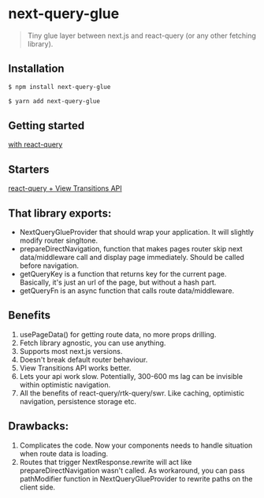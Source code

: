 # next-query-glue

> Tiny glue layer between next.js and react-query (or any other fetching library).

## Installation


```sh
$ npm install next-query-glue
```
```sh
$ yarn add next-query-glue
```

## Getting started
[with react-query](docs%2Fwith-react-query%2FREADME.md)

## Starters
[react-query + View Transitions API](https://github.com/akhmadshin/next-query-glue-starter)

## That library exports:
- NextQueryGlueProvider that should wrap your application. It will slightly modify router singltone.
- prepareDirectNavigation, function that makes pages router skip next data/middleware call and display page immediately. Should be called before navigation.
- getQueryKey is a function that returns key for the current page. Basically, it's just an url of the page, but without a hash part.
- getQueryFn is an async function that calls route data/middleware.


## Benefits
1) usePageData() for getting route data, no more props drilling.
2) Fetch library agnostic, you can use anything.
3) Supports most next.js versions.
4) Doesn't break default router behaviour.
5) View Transitions API works better.
6) Lets your api work slow. Potentially, 300-600 ms lag can be invisible within optimistic navigation.
7) All the benefits of react-query/rtk-query/swr. Like caching, optimistic navigation, persistence storage etc.


## Drawbacks:
1) Complicates the code. Now your components needs to handle situation when route data is loading.
2) Routes that trigger NextResponse.rewrite will act like prepareDirectNavigation     wasn't called. As workaround, you can pass pathModifier function in NextQueryGlueProvider to rewrite paths on the client side.